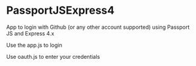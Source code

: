 # PassportJSExpress4
App to login with Github (or any other account supported) using Passport JS and Express 4.x

Use the app.js to login

Use oauth.js to enter your credentials
